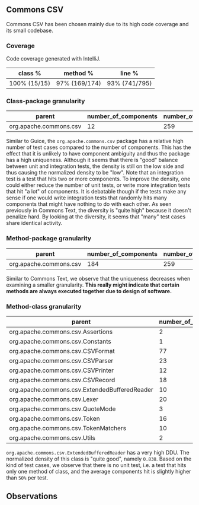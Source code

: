 ## Commons CSV

Commons CSV has been chosen mainly due to its high code coverage and its small codebase.


### Coverage

Code coverage generated with IntelliJ.

|class %|method %|line %|
|---|---|---|
|100% (15/15)|97% (169/174)|93% (741/795)|


### Class-package granularity

|parent|number_of_components|number_of_tests|unit_tests|integration_tests|density|normalized_density|diversity|uniqueness|ddu|
|---|---|---|---|---|---|---|---|---|---|
|org.apache.commons.csv|12|259|74|185|0.32142857142857145|0.6428571428571429|0.8264942683547335|1.0|0.5313177439423287|

Similar to Guice, the `org.apache.commons.csv` package has a relative high number of test cases compared to the number of components.
This has the effect that it is unlikely to have component ambiguity and thus the package has a high uniqueness.
Although it seems that there is "good" balance between unit and integration tests, the density is still on the low side and thus causing the normalized density to be "low".
Note that an integration test is a test that hits two or more components.
To improve the density, one could either reduce the number of unit tests, or write more integration tests that hit "a lot" of components.
It is debatable though if the tests make any sense if one would write integration tests that randomly hits many components that might have nothing to do with each other.
As seen previously in Commons Text, the diversity is "quite high" because it doesn't penalize hard.
By looking at the diversity, it seems that "many" test cases share identical activity.

### Method-package granularity

|parent|number_of_components|number_of_tests|unit_tests|integration_tests|density|normalized_density|diversity|uniqueness|ddu|
|---|---|---|---|---|---|---|---|---|---|
|org.apache.commons.csv|184|259|3|256|0.1478722511331207|0.2957445022662414|0.9941336685522733|0.7717391304347826|0.2268986875699938|

Similar to Commons Text, we observe that the uniqueness decreases when examining a smaller granularity.
**This really might indicate that certain methods are always executed together due to design of software.**


### Method-class granularity

|parent|number_of_components|number_of_tests|unit_tests|integration_tests|density|normalized_density|diversity|uniqueness|ddu|
|---|---|---|---|---|---|---|---|---|---|
|org.apache.commons.csv.Assertions|2|157|157|0|0.5|1.0|0.0|1.0|0.0|
|org.apache.commons.csv.Constants|1|0|0|0|0|0.0|0|0|0.0|
|org.apache.commons.csv.CSVFormat|77|223|1|222|0.18554539630772815|0.3710907926154563|0.9838403425847372|0.8961038961038961|0.3271622387667717|
|org.apache.commons.csv.CSVParser|23|88|9|79|0.383399209486166|0.766798418972332|0.9177115987460815|0.8695652173913043|0.6119128721661448|
|org.apache.commons.csv.CSVPrinter|12|75|2|73|0.2877777777777778|0.5755555555555556|0.76|1.0|0.43742222222222227|
|org.apache.commons.csv.CSVRecord|18|91|7|84|0.13797313797313798|0.27594627594627597|0.8898656898656898|0.9444444444444444|0.23191317192131192|
|org.apache.commons.csv.ExtendedBufferedReader|10|110|0|110|0.5809090909090909|0.8381818181818181|0.9164303586321935|1.0|0.7681352642353476|
|org.apache.commons.csv.Lexer|20|105|0|105|0.690952380952381|0.618095238095238|0.9278388278388279|0.65|0.37277029478458046|
|org.apache.commons.csv.QuoteMode|3|2|2|0|0.3333333333333333|0.6666666666666666|1.0|1.0|0.6666666666666666|
|org.apache.commons.csv.Token|16|111|4|107|0.19313063063063063|0.38626126126126126|0.49172809172809173|0.5625|0.1068387260110233|
|org.apache.commons.csv.TokenMatchers|10|29|0|29|0.5241379310344828|0.9517241379310344|0.5788177339901478|0.6|0.3305248853405809|
|org.apache.commons.csv.Utils|2|8|8|0|0.5|1.0|0.0|1.0|0.0|

`org.apache.commons.csv.ExtendedBufferedReader` has a very high DDU.
The normalized density of this class is "quite good", namely `0.838`.
Based on the kind of test cases, we observe that there is no unit test, i.e. a test that hits only one method of class, and the average components hit is slightly higher than `50%` per test.


## Observations
